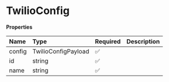 # TwilioConfig

**Properties**

| Name   | Type                | Required | Description |
| :----- | :------------------ | :------- | :---------- |
| config | TwilioConfigPayload | ✅       |             |
| id     | string              | ✅       |             |
| name   | string              | ✅       |             |
